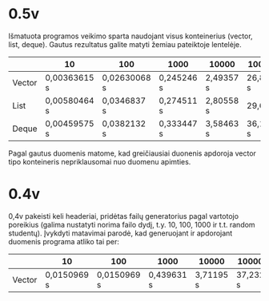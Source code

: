 # 0.5v
Išmatuota programos veikimo sparta naudojant visus konteinerius (vector, list, deque). Gautus rezultatus galite matyti žemiau pateiktoje lentelėje.

|            |      10      |     100      |    1000    |   10000   |  100000  |
|------------| ------------ | ------------ | ---------- |-----------|----------|
| Vector     | 0,00363615 s | 0,02630068 s | 0,245246 s | 2,49357 s | 26,8591 s|
| List       | 0,00580464 s | 0,0346837 s  | 0,274511 s | 2,80558 s |  29,65 s |
| Deque      | 0,00459575 s | 0,0382132 s  | 0,333447 s | 3,58463 s | 36,1639 s|

Pagal gautus duomenis matome, kad greičiausiai duonenis apdoroja vector tipo konteineris nepriklausomai nuo duomenu apimties.

# 0.4v
0,4v pakeisti keli headeriai, pridėtas failų generatorius pagal vartotojo poreikius (galima nustatyti norima failo dydį, t.y. 10, 100, 1000 ir t.t. random studentų). Įvykdyti matavimai parodė, kad generuojant ir apdorojant duomenis programa atliko tai per:

|            |      10      |     100      |    1000    |   10000   |  100000  |
|------------| ------------ | ------------ | ---------- |-----------|----------|
| Vector     | 0,0150969 s  | 0,0150969 s  | 0,439631 s | 3,71195 s | 37,2324 s|
